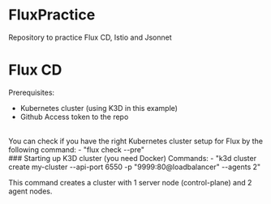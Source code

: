 # FluxPractice
Repository to practice Flux CD, Istio and Jsonnet


# Flux CD
Prerequisites:
  - Kubernetes cluster (using K3D in this example)
  - Github Access token to the repo
<br>
You can check if you have the right Kubernetes cluster setup for Flux by the following command:
  - "flux check --pre"
<br>
### Starting up K3D cluster (you need Docker)
Commands:
  - "k3d cluster create my-cluster --api-port 6550 -p "9999:80@loadbalancer" --agents 2"

This command creates a cluster with 1 server node (control-plane) and 2 agent nodes.

